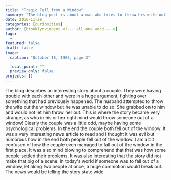 ```yaml
---
title: "Tragic Fall from a Window"
summary: "The blog post is about a man who tries to throw his wife out of a window"
date: 2016-11-28
categories: [curiosities]
author: [brooklynvincent <!--- all one word --->]
tags:
  -
featured: false
draft: false
image:
  caption: "October 18, 1905, page 3"

  focal_point: ""
  preview_only: false
projects: []
---
```

The blog describes an interesting story about a couple. They were having trouble with each other and were in a huge argument, fighting over something that had previously happened. The husband attempted to throw the wife out the window but he was unable to do so. She grabbed on to him and would not let him throw her out. This is where the story became very strange, as who in his or her right mind would throw someone out of a window! Clearly the couple was a little odd, maybe having some psychological problems. In the end the couple both fell out of the window. It was a very interesting news article to read and I thought it was evil but humorous how in the end both people fell out of the window. I am a bit confused of how the couple even managed to fall out of the window in the first place. It was also mind blowing to comprehend that that was how some people settled their problems.  It was also interesting that the story did not make that big of a scene. In today's world if someone was to fall out of a window, let along two people at once, a huge commotion would break out. The news would be telling the story state wide.
